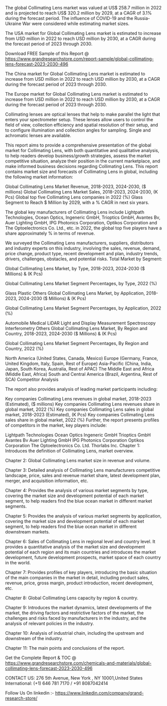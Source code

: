
The global Collimating Lens market was valued at US$ 258.7 million in 2022 and is projected to reach US$ 320.2 million by 2029, at a CAGR of 3.1% during the forecast period. The influence of COVID-19 and the Russia-Ukraine War were considered while estimating market sizes.

The USA market for Global Collimating Lens market is estimated to increase from USD million in 2022 to reach USD million by 2030, at a CAGR during the forecast period of 2023 through 2030.

Download FREE Sample of this Report @ https://www.grandresearchstore.com/report-sample/global-collimating-lens-forecast-2023-2030-496

The China market for Global Collimating Lens market is estimated to increase from USD million in 2022 to reach USD million by 2030, at a CAGR during the forecast period of 2023 through 2030.

The Europe market for Global Collimating Lens market is estimated to increase from USD million in 2022 to reach USD million by 2030, at a CAGR during the forecast period of 2023 through 2030.

Collimating lenses are optical lenses that help to make parallel the light that enters your spectrometer setup. These lenses allow users to control the field of view, collection efficiency and spatial resolution of their setup, and to configure illumination and collection angles for sampling. Single and achromatic lenses are available.

This report aims to provide a comprehensive presentation of the global market for Collimating Lens, with both quantitative and qualitative analysis, to help readers develop business/growth strategies, assess the market competitive situation, analyze their position in the current marketplace, and make informed business decisions regarding Collimating Lens. This report contains market size and forecasts of Collimating Lens in global, including the following market information:

Global Collimating Lens Market Revenue, 2018-2023, 2024-2030, ($ millions)
Global Collimating Lens Market Sales, 2018-2023, 2024-2030, (K Pcs)
Global top five Collimating Lens companies in 2022 (%)
Glass Segment to Reach $ Million by 2029, with a % CAGR in next six years.

The global key manufacturers of Collimating Lens include Lightpath Technologies, Ocean Optics, Ingeneric GmbH, Trioptics GmbH, Avantes Bv, Auer Lighting GmbH, IPG Photonics Corporation, Optikos Corporation and The Optoelectronics Co. Ltd., etc. in 2022, the global top five players have a share approximately % in terms of revenue.

We surveyed the Collimating Lens manufacturers, suppliers, distributors and industry experts on this industry, involving the sales, revenue, demand, price change, product type, recent development and plan, industry trends, drivers, challenges, obstacles, and potential risks. Total Market by Segment:

Global Collimating Lens Market, by Type, 2018-2023, 2024-2030 ($ Millions) & (K Pcs)

Global Collimating Lens Market Segment Percentages, by Type, 2022 (%)

Glass
Plastic
Others
Global Collimating Lens Market, by Application, 2018-2023, 2024-2030 ($ Millions) & (K Pcs)

Global Collimating Lens Market Segment Percentages, by Application, 2022 (%)

Automobile
Medical
LiDAR
Light and Display Measurement
Spectroscopy
Interferometry
Others
Global Collimating Lens Market, By Region and Country, 2018-2023, 2024-2030 ($ Millions) & (K Pcs)

Global Collimating Lens Market Segment Percentages, By Region and Country, 2022 (%)

North America (United States, Canada, Mexico)
Europe (Germany, France, United Kingdom, Italy, Spain, Rest of Europe)
Asia-Pacific (China, India, Japan, South Korea, Australia, Rest of APAC)
The Middle East and Africa (Middle East, Africa)
South and Central America (Brazil, Argentina, Rest of SCA)
Competitor Analysis

The report also provides analysis of leading market participants including:

Key companies Collimating Lens revenues in global market, 2018-2023 (Estimated), ($ millions)
Key companies Collimating Lens revenues share in global market, 2022 (%)
Key companies Collimating Lens sales in global market, 2018-2023 (Estimated), (K Pcs)
Key companies Collimating Lens sales share in global market, 2022 (%)
Further, the report presents profiles of competitors in the market, key players include:

Lightpath Technologies
Ocean Optics
Ingeneric GmbH
Trioptics GmbH
Avantes Bv
Auer Lighting GmbH
IPG Photonics Corporation
Optikos Corporation
The Optoelectronics Co. Ltd.
Thorlabs Inc.
Chapter 1: Introduces the definition of Collimating Lens, market overview.

Chapter 2: Global Collimating Lens market size in revenue and volume.

Chapter 3: Detailed analysis of Collimating Lens manufacturers competitive landscape, price, sales and revenue market share, latest development plan, merger, and acquisition information, etc.

Chapter 4: Provides the analysis of various market segments by type, covering the market size and development potential of each market segment, to help readers find the blue ocean market in different market segments.

Chapter 5: Provides the analysis of various market segments by application, covering the market size and development potential of each market segment, to help readers find the blue ocean market in different downstream markets.

Chapter 6: Sales of Collimating Lens in regional level and country level. It provides a quantitative analysis of the market size and development potential of each region and its main countries and introduces the market development, future development prospects, market space of each country in the world.

Chapter 7: Provides profiles of key players, introducing the basic situation of the main companies in the market in detail, including product sales, revenue, price, gross margin, product introduction, recent development, etc.

Chapter 8: Global Collimating Lens capacity by region & country.

Chapter 9: Introduces the market dynamics, latest developments of the market, the driving factors and restrictive factors of the market, the challenges and risks faced by manufacturers in the industry, and the analysis of relevant policies in the industry.

Chapter 10: Analysis of industrial chain, including the upstream and downstream of the industry.

Chapter 11: The main points and conclusions of the report.

Get the Complete Report & TOC @ https://www.grandresearchstore.com/chemicals-and-materials/global-collimating-lens-forecast-2023-2030-496

CONTACT US:
276 5th Avenue, New York , NY 10001,United States
International: (+1) 646 781 7170 / +91 8087042414

Follow Us On linkedin :- https://www.linkedin.com/company/grand-research-store/

